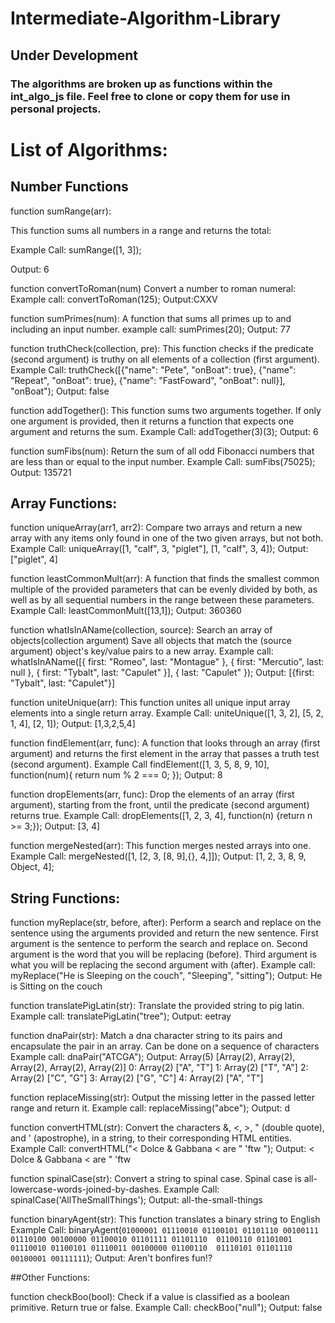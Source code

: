 # Intermediate-Algorithm-Library

## Under Development

### The algorithms are broken up as functions within the int_algo_js file.  Feel free to clone or copy them for use in personal projects.


# List of Algorithms:

## Number Functions


function sumRange(arr): 

This function sums all numbers in a range and returns the total:

Example Call: sumRange([1, 3]);

Output: 6


function convertToRoman(num)
Convert a number to roman numeral:
Example call:
convertToRoman(125);
Output:CXXV


function sumPrimes(num):
A function that sums all primes up to and including an input number.
example call:
sumPrimes(20);
Output: 77


function truthCheck(collection, pre):
This function checks if the predicate (second argument) 
is truthy on all elements of a collection (first argument).
Example Call:
truthCheck([{"name": "Pete", "onBoat": true}, {"name": "Repeat", "onBoat": true}, 
  {"name": "FastFoward", "onBoat": null}], "onBoat"); 
Output: false

function addTogether():
This function sums two arguments together. 
If only one argument is provided, 
then it returns a function that expects one argument and returns the sum.
Example Call:
addTogether(3)(3);
Output: 6


function sumFibs(num):
Return the sum of all odd Fibonacci numbers 
that are less than or equal to the input number.
Example Call:
sumFibs(75025);
Output: 135721


## Array Functions:


function uniqueArray(arr1, arr2):
Compare two arrays and return a new array 
with any items only found in one of the two given arrays, 
but not both. 
Example Call:
uniqueArray([1, "calf", 3, "piglet"], [1, "calf", 3, 4]);
Output: ["piglet", 4]


function leastCommonMult(arr):
A function that finds the smallest common multiple 
of the provided parameters that can be evenly divided by both, 
as well as by all sequential numbers in the range between these parameters.
Example Call:
leastCommonMult([13,1]);
Output: 360360


function whatIsInAName(collection, source):
Search an array of objects(collection argument) 
Save all objects that match the (source argument) object's 
key/value pairs to a new array.
Example call:
whatIsInAName([{ first: "Romeo", last: "Montague" }, 
{ first: "Mercutio", last: null }, { first: "Tybalt", last: "Capulet" }], 
{ last: "Capulet" });
Output: [{first: "Tybalt", last: "Capulet"}]


function uniteUnique(arr):
This function unites all unique input array 
elements into a single return array. 
Example Call:
uniteUnique([1, 3, 2], [5, 2, 1, 4], [2, 1]);
Output: [1,3,2,5,4]


function findElement(arr, func):
A function that looks through an array (first argument) and 
returns the first element in the array that passes a truth test (second argument).
Example Call
findElement([1, 3, 5, 8, 9, 10], function(num){ return num % 2 === 0; });
Output: 8


function dropElements(arr, func):
Drop the elements of an array (first argument), 
starting from the front, until the predicate (second argument) returns true.
Example Call:
dropElements([1, 2, 3, 4], function(n) {return n >= 3;});
Output: [3, 4]


function mergeNested(arr):
This function merges nested arrays into one.
Example Call: 
mergeNested([1, [2, 3, [8, 9],{}, 4,]]);
Output: [1, 2, 3, 8, 9, Object, 4];


## String Functions:

function myReplace(str, before, after):
Perform a search and replace on the sentence using the arguments provided and return the new sentence.
First argument is the sentence to perform the search and replace on.
Second argument is the word that you will be replacing (before).
Third argument is what you will be replacing the second argument with (after).
Example call:
myReplace("He is Sleeping on the couch", "Sleeping", "sitting");
Output: He is Sitting on the couch


function translatePigLatin(str):
Translate the provided string to pig latin.
Example call:
translatePigLatin("tree");
Output: eetray


function dnaPair(str):
Match a dna character string to its pairs and encapsulate the pair in an array.
Can be done on a sequence of characters
Example call:
dnaPair("ATCGA");
Output: Array(5) [Array(2), Array(2), Array(2), Array(2), Array(2)]
0: Array(2) ["A", "T"]
1: Array(2) ["T", "A"]
2: Array(2) ["C", "G"]
3: Array(2) ["G", "C"]
4: Array(2) ["A", "T"]


function replaceMissing(str):
Output the missing letter in the passed letter range and return it.
Example call:
replaceMissing("abce");
Output: d


function convertHTML(str):
Convert the characters &, <, >, " (double quote), and ' (apostrophe), 
in a string, to their corresponding HTML entities.
Example Call:
convertHTML("< Dolce & Gabbana < are \" \'ftw ");
Output: &lt; Dolce &amp; Gabbana &lt; are &quot; &apos;ftw 


function spinalCase(str):
Convert a string to spinal case. 
Spinal case is all-lowercase-words-joined-by-dashes.
Example Call:
spinalCase('AllTheSmallThings');
Output: all-the-small-things

function binaryAgent(str):
This function translates a binary string to English
Example Call:
binaryAgent(`01000001 01110010 01100101 01101110 00100111 
01110100 00100000 01100010 01101111 01101110 
01100110 01101001 01110010 01100101 01110011 00100000 01100110 
01110101 01101110 00100001 00111111`);
Output: Aren't bonfires fun!?


##Other Functions:


function checkBoo(bool):
Check if a value is classified as a boolean primitive. Return true or false.
Example Call:
checkBoo("null");
Output: false
